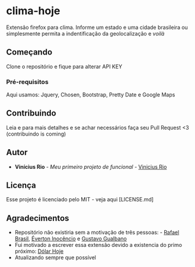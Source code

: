 # clima-hoje
Extensão firefox para clima. Informe um estado e uma cidade brasileira ou simplesmente permita a indentificação da geolocalização e *voilà*

## Começando

Clone o repositório e fique para alterar API KEY

### Pré-requisitos

Aqui usamos: Jquery, Chosen, Bootstrap, Pretty Date e Google Maps

## Contribuindo

Leia e para mais detalhes e se achar necessários faça seu Pull Request <3 (contribuindo is coming)

## Autor

* **Vinícius Rio** - *Meu primeiro projeto de funcional* - [Vinicius Rio](https://github.com/ViniciusRio)

## Licença

Esse projeto é licenciado pelo MIT - veja aqui [LICENSE.md]

## Agradecimentos

* Repositório não existiria sem a motivação de três pessoas: - [Rafael Brasil](https://github.com/Daimioo), [Éverton Inocêncio](https://github.com/hewerthomn) e [Gustavo Gualbano](https://github.com/gsgualbano)
* Fui motivado a escrever essa extensão devido a existencia do primo próximo: [Dólar Hoje](https://github.com/Daimioo/dolarhoje)
* Atualizando sempre que possível
